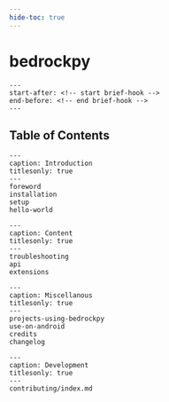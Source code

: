 ```yaml
---
hide-toc: true
---
```


# bedrockpy

```{include} ../README.md
---
start-after: <!-- start brief-hook -->
end-before: <!-- end brief-hook -->
---
```


## Table of Contents

```{toctree}
---
caption: Introduction
titlesonly: true
---
foreword
installation
setup
hello-world
```

```{toctree}
---
caption: Content
titlesonly: true
---
troubleshooting
api
extensions
```

```{toctree}
---
caption: Miscellanous
titlesonly: true
---
projects-using-bedrockpy
use-on-android
credits
changelog
```

```{toctree}
---
caption: Development
titlesonly: true
---
contributing/index.md
```
